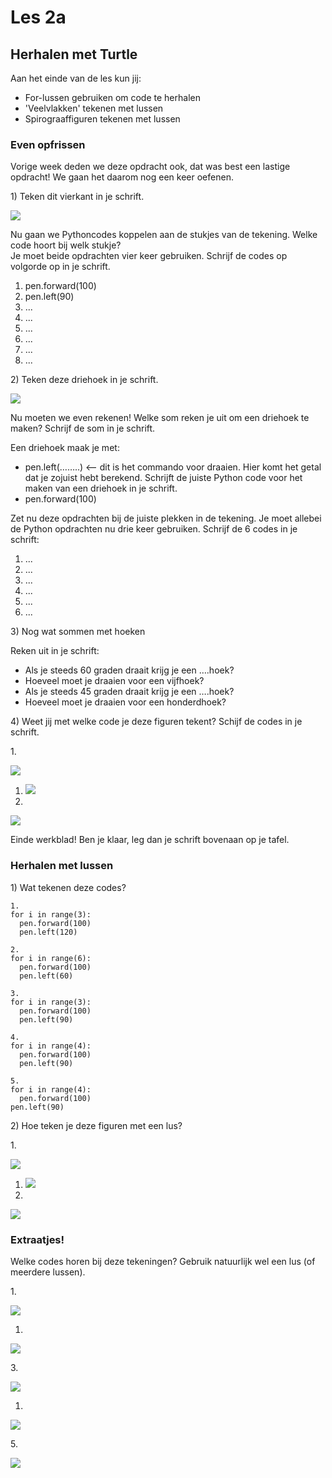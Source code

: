 # Les 2a

## Herhalen met Turtle

Aan het einde van de les kun jij:

* For-lussen gebruiken om code te herhalen
* 'Veelvlakken' tekenen met lussen
* Spirograaffiguren tekenen met lussen

### Even opfrissen

Vorige week deden we deze opdracht ook, dat was best een lastige opdracht! We gaan het daarom nog een keer oefenen.

1\) Teken dit vierkant in je schrift.

![](<../../../.gitbook/assets/image-20190322135329083 (3) (3) (3) (3) (3) (3) (3) (2).png>)

Nu gaan we Pythoncodes koppelen aan de stukjes van de tekening. Welke code hoort bij welk stukje?\
Je moet beide opdrachten vier keer gebruiken. Schrijf de codes op volgorde op in je schrift.

1. pen.forward(100)
2. pen.left(90)
3. ...
4. ...
5. ...
6. ...
7. ...
8. ...

​​2) Teken deze driehoek in je schrift.

![](<../../../.gitbook/assets/image-20190322135525607 (3) (3) (3) (3) (3) (3) (3) (2).png>)

Nu moeten we even rekenen! Welke som reken je uit om een driehoek te maken? Schrijf de som in je schrift.

Een driehoek maak je met:

* pen.left(……..) <— dit is het commando voor draaien. Hier komt het getal dat je zojuist hebt berekend. Schrijft de juiste Python code voor het maken van een driehoek in je schrift.
* pen.forward(100)

Zet nu deze opdrachten bij de juiste plekken in de tekening. Je moet allebei de Python opdrachten nu drie keer gebruiken. Schrijf de 6 codes in je schrift:

1. ...
2. ...
3. ...
4. ...
5. ...
6. ...

3\) Nog wat sommen met hoeken

Reken uit in je schrift:

* Als je steeds 60 graden draait krijg je een ….hoek?
* Hoeveel moet je draaien voor een vijfhoek?
* Als je steeds 45 graden draait krijg je een ….hoek?
* Hoeveel moet je draaien voor een honderdhoek?

4\) Weet jij met welke code je deze figuren tekent? Schijf de codes in je schrift.

1\.

![](<../../../.gitbook/assets/image (1).png>)

1. ![](<../../../.gitbook/assets/image (1) (1).png>)
2.

![](<../../../.gitbook/assets/image (2).png>)

Einde werkblad! Ben je klaar, leg dan je schrift bovenaan op je tafel.​​

### Herhalen met lussen

1\) Wat tekenen deze codes?

```
1.
for i in range(3):
  pen.forward(100)
  pen.left(120)
```

```
2.
for i in range(6):
  pen.forward(100)
  pen.left(60)
```

```
3.
for i in range(3):
  pen.forward(100)
  pen.left(90)
```

```
4.
for i in range(4):
  pen.forward(100)
  pen.left(90)
```

```
5.
for i in range(4):
  pen.forward(100)
pen.left(90)
```

2\) Hoe teken je deze figuren met een lus?

1\.

![](<../../../.gitbook/assets/image-20190322150806389 (2) (2) (2) (2) (2) (2) (2) (1).png>)

1. ![](<../../../.gitbook/assets/image-20190322150743162 (1).png>)
2.

![](<../../../.gitbook/assets/image-20190322151013930 (3) (3) (3) (2) (2).png>)

### Extraatjes!

Welke codes horen bij deze tekeningen? Gebruik natuurlijk wel een lus (of meerdere lussen).

1\.

![](../../../.gitbook/assets/image-20190322150946880.png)

1.

![](<../../../.gitbook/assets/image-20190322151224232 (1) (2).png>)

3\.

![](<../../../.gitbook/assets/image-20190318125810948 (5) (5) (2) (4).png>)

1.

![](<../../../.gitbook/assets/image-20190318130606702 (3) (3) (3) (3) (3) (3) (3) (2).png>)

5\.

![](<../../../.gitbook/assets/image-20190322151500039 (1) (1) (1) (1) (1) (1) (1).png>)
